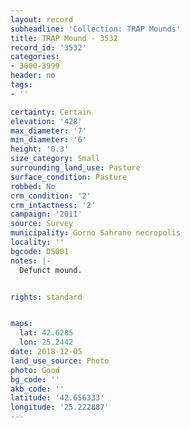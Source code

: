 ```yaml
---
layout: record
subheadline: 'Collection: TRAP Mounds'
title: TRAP Mound - 3532
record_id: '3532'
categories:
- 3000-3999
header: no
tags:
- ''

certainty: Certain
elevation: '428'
max_diameter: '7'
min_diameter: '6'
height: '0.3'
size_category: Small
surrounding_land_use: Pasture
surface_condition: Pasture
robbed: No
crm_condition: '2'
crm_intactness: '2'
campaign: '2011'
source: Survey
municipality: Gorno Sahrane necropolis
locality: ''
bgcode: DS001
notes: |-
  Defunct mound.


rights: standard


maps:
  lat: 42.6285
  lon: 25.2442
date: 2018-12-05
land_use_source: Photo
photo: Good
bg_code: ''
akb_code: ''
latitude: '42.656333'
longitude: '25.222887'
---
```

